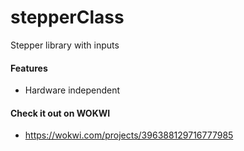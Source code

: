# stepperClass
Stepper library with inputs
#### Features
* Hardware independent
#### Check it out on WOKWI
* https://wokwi.com/projects/396388129716777985